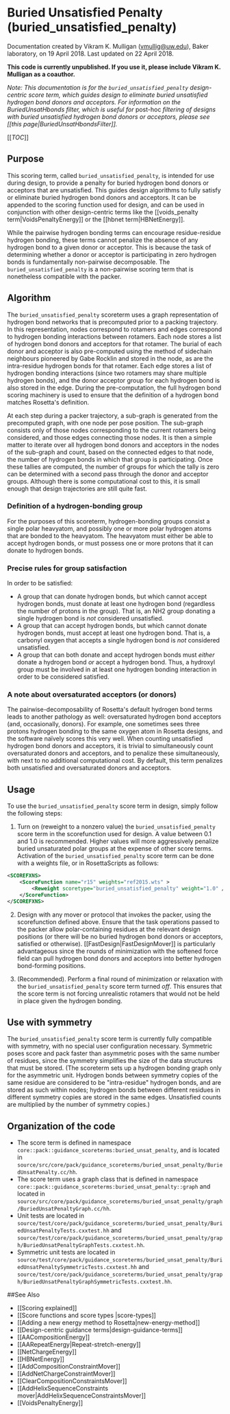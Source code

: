# Buried Unsatisfied Penalty (buried_unsatisfied_penalty) 
Documentation created by Vikram K. Mulligan (vmullig@uw.edu), Baker laboratory, on 19 April 2018.  Last updated on 22 April 2018.

**This code is currently unpublished.  If you use it, please include Vikram K. Mulligan as a coauthor.**

<i>Note:  This documentation is for the `buried_unsatisfied_penalty` design-centric score term, which guides design to eliminate buried unsatisfied hydrogen bond donors and acceptors.  For information on the BuriedUnsatHbonds filter, which is useful for </i>post-hoc<i> filtering of designs with buried unsatisfied hydrogen bond donors or acceptors, please see [[this page|BuriedUnsatHbondsFilter]].</i>

[[_TOC_]]

## Purpose

This scoring term, called `buried_unsatisfied_penalty`, is intended for use during design, to provide a penalty for buried hydrogen bond donors or acceptors that are unsatisfied.  This guides design algorithms to fully satisfy or eliminate buried hydrogen bond donors and acceptors.  It can be appended to the scoring function used for design, and can be used in conjunction with other design-centric terms like the [[voids_penalty term|VoidsPenaltyEnergy]] or the [[hbnet term|HBNetEnergy]].

While the pairwise hydrogen bonding terms can encourage residue-residue hydrogen bonding, these terms cannot penalize the absence of any hydrogen bond to a given donor or acceptor.  This is because the task of determining whether a donor or acceptor is participating in zero hydrogen bonds is fundamentally non-pairwise decomposable.  The `buried_unsatisfied_penalty` is a non-pairwise scoring term that is nonetheless compatible with the packer.

## Algorithm

The `buried_unsatisfied_penalty` scoreterm uses a graph representation of hydrogen bond networks that is precomputed prior to a packing trajectory.  In this representation, nodes correspond to rotamers and edges correspond to hydrogen bonding interactions between rotamers.  Each node stores a list of hydrogen bond donors and acceptors for that rotamer.  The burial of each donor and acceptor is also pre-computed using the method of sidechain neighbours pioneered by Gabe Rocklin and stored in the node, as are the intra-residue hydrogen bonds for that rotamer.  Each edge stores a list of hydrogen bonding interactions (since two rotamers may share multiple hydrogen bonds), and the donor acceptor group for each hydrogen bond is also stored in the edge.  During the pre-computation, the full hydrogen bond scoring machinery is used to ensure that the definition of a hydrogen bond matches Rosetta's definition.

At each step during a packer trajectory, a sub-graph is generated from the precomputed graph, with one node per pose position.  The sub-graph consists only of those nodes corresponding to the current rotamers being considered, and those edges connecting those nodes.  It is then a simple matter to iterate over all hydrogen bond donors and acceptors in the nodes of the sub-graph and count, based on the connected edges to that node, the number of hydrogen bonds in which that group is participating.  Once these tallies are computed, the number of groups for which the tally is zero can be determined with a second pass through the donor and acceptor groups.  Although there is some computational cost to this, it is small enough that design trajectories are still quite fast.

### Definition of a hydrogen-bonding group

For the purposes of this scoreterm, hydrogen-bonding groups consist a single polar heavyatom, and possibly one or more polar hydrogen atoms that are bonded to the heavyatom.  The heavyatom must either be able to accept hydrogen bonds, or must possess one or more protons that it can donate to hydrogen bonds.

### Precise rules for group satisfaction

In order to be satisfied:
- A group that can donate hydrogen bonds, but which cannot accept hydrogen bonds, must donate at least one hydrogen bond (regardless the number of protons in the group).  That is, an NH2 group donating a single hydrogen bond is _not_ considered unsatisfied.
- A group that can accept hydrogen bonds, but which cannot donate hydrogen bonds, must accept at least one hydrogen bond.  That is, a carbonyl oxygen that accepts a single hydrogen bond is _not_ considered unsatisfied.
- A group that can both donate and accept hydrogen bonds must _either_ donate a hydrogen bond _or_ accept a hydrogen bond.  Thus, a hydroxyl group must be involved in at least one hydrogen bonding interaction in order to be considered satisfied.

### A note about oversaturated acceptors (or donors)

The pairwise-decomposability of Rosetta's default hydrogen bond terms leads to another pathology as well: oversaturated hydrogen bond acceptors (and, occasionally, donors).  For example, one sometimes sees three protons hydrogen bonding to the same oxygen atom in Rosetta designs, and the software naïvely scores this very well.  When counting unsatisfied hydrogen bond donors and acceptors, it is trivial to simultaneously count oversaturated donors and acceptors, and to penalize these simultaneously, with next to no additional computational cost.  By default, this term penalizes both unsatisfied and oversaturated donors and acceptors.

## Usage

To use the `buried_unsatisfied_penalty` score term in design, simply follow the following steps:

1.  Turn on (reweight to a nonzero value) the `buried_unsatisfied_penalty` score term in the scorefunction used for design.  A value between 0.1 and 1.0 is recommended.  Higher values will more aggressively penalize buried unsaturated polar groups at the expense of other score terms.  Activation of the `buried_unsatisfied_penalty` score term can be done with a weights file, or in RosettaScripts as follows:

```xml
<SCOREFXNS>
	<ScoreFunction name="r15" weights="ref2015.wts" >
		<Reweight scoretype="buried_unsatisfied_penalty" weight="1.0" />
	</ScoreFunction>
</SCOREFXNS>
```

2.  Design with any mover or protocol that invokes the packer, using the scorefunction defined above.  Ensure that the task operations passed to the packer allow polar-containing residues at the relevant design positions (or there will be no buried hydrogen bond donors or acceptors, satisfied or otherwise).  [[FastDesign|FastDesignMover]] is particularly advantageous since the rounds of minimization with the softened force field can pull hydrogen bond donors and acceptors into better hydrogen bond-forming positions.

3.  (Recommended).  Perform a final round of minimization or relaxation with the `buried_unsatisfied_penalty` score term turned _off_.  This ensures that the score term is not forcing unrealistic rotamers that would not be held in place given the hydrogen bonding.

## Use with symmetry
The `buried_unsatisfied_penalty` score term is currently fully compatible with symmetry, with no special user configuration necessary.  Symmetric poses score and pack faster than asymmetric poses with the same number of residues, since the symmetry simplifies the size of the data structures that must be stored.  (The scoreterm sets up a hydrogen bonding graph only for the asymmetric unit.  Hydrogen bonds between symmetry copies of the same residue are considered to be "intra-residue" hydrogen bonds, and are stored as such within nodes; hydrogen bonds between different residues in different symmetry copies are stored in the same edges.  Unsatisfied counts are multiplied by the number of symmetry copies.)

## Organization of the code

* The score term is defined in namespace `core::pack::guidance_scoreterms:buried_unsat_penalty`, and is located in `source/src/core/pack/guidance_scoreterms/buried_unsat_penalty/BuriedUnsatPenalty.cc/hh`.
* The score term uses a graph class that is defined in namespace `core::pack::guidance_scoreterms:buried_unsat_penalty::graph` and located in `source/src/core/pack/guidance_scoreterms/buried_unsat_penalty/graph/BuriedUnsatPenaltyGraph.cc/hh`.
* Unit tests are located in `source/test/core/pack/guidance_scoreterms/buried_unsat_penalty/BuriedUnsatPenaltyTests.cxxtest.hh` and `source/test/core/pack/guidance_scoreterms/buried_unsat_penalty/graph/BuriedUnsatPenaltyGraphTests.cxxtest.hh`.
* Symmetric unit tests are located in `source/test/core/pack/guidance_scoreterms/buried_unsat_penalty/BuriedUnsatPenaltySymmetricTests.cxxtest.hh` and `source/test/core/pack/guidance_scoreterms/buried_unsat_penalty/graph/BuriedUnsatPenaltyGraphSymmetricTests.cxxtest.hh`.

##See Also

* [[Scoring explained]]
* [[Score functions and score types |score-types]]
* [[Adding a new energy method to Rosetta|new-energy-method]]
* [[Design-centric guidance terms|design-guidance-terms]]
* [[AACompositionEnergy]]
* [[AARepeatEnergy|Repeat-stretch-energy]]
* [[NetChargeEnergy]]
* [[HBNetEnergy]]
* [[AddCompositionConstraintMover]]
* [[AddNetChargeConstraintMover]]
* [[ClearCompositionConstraintsMover]]
* [[AddHelixSequenceConstraints mover|AddHelixSequenceConstraintsMover]]
* [[VoidsPenaltyEnergy]]
